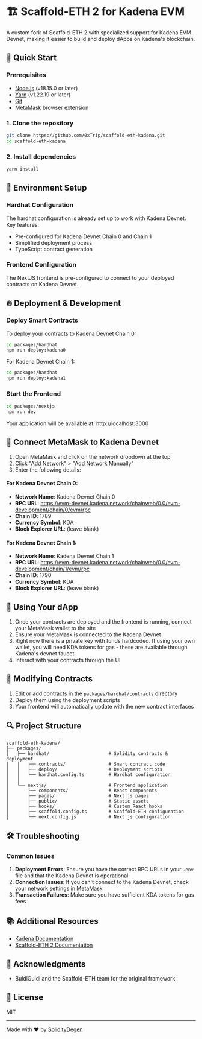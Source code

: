 # 🏗 Scaffold-ETH 2 for Kadena EVM

A custom fork of Scaffold-ETH 2 with specialized support for Kadena EVM Devnet, making it easier to build and deploy dApps on Kadena's blockchain.

## 🚀 Quick Start

### Prerequisites

- [Node.js](https://nodejs.org/en/) (v18.15.0 or later)
- [Yarn](https://yarnpkg.com/) (v1.22.19 or later)
- [Git](https://git-scm.com/downloads)
- [MetaMask](https://metamask.io/) browser extension

### 1. Clone the repository

```bash
git clone https://github.com/0xTrip/scaffold-eth-kadena.git
cd scaffold-eth-kadena
```

### 2. Install dependencies

```bash
yarn install
```

## 📝 Environment Setup

### Hardhat Configuration

The hardhat configuration is already set up to work with Kadena Devnet. Key features:

- Pre-configured for Kadena Devnet Chain 0 and Chain 1
- Simplified deployment process
- TypeScript contract generation

### Frontend Configuration

The NextJS frontend is pre-configured to connect to your deployed contracts on Kadena Devnet.

## 🔥 Deployment & Development

### Deploy Smart Contracts

To deploy your contracts to Kadena Devnet Chain 0:

```bash
cd packages/hardhat
npm run deploy:kadena0
```

For Kadena Devnet Chain 1:

```bash
cd packages/hardhat
npm run deploy:kadena1
```

### Start the Frontend

```bash
cd packages/nextjs
npm run dev
```

Your application will be available at: http://localhost:3000

## 🦊 Connect MetaMask to Kadena Devnet

1. Open MetaMask and click on the network dropdown at the top
2. Click "Add Network" > "Add Network Manually"
3. Enter the following details:

#### For Kadena Devnet Chain 0:

- **Network Name**: Kadena Devnet Chain 0
- **RPC URL**: https://evm-devnet.kadena.network/chainweb/0.0/evm-development/chain/0/evm/rpc
- **Chain ID**: 1789
- **Currency Symbol**: KDA
- **Block Explorer URL**: (leave blank)

#### For Kadena Devnet Chain 1:

- **Network Name**: Kadena Devnet Chain 1
- **RPC URL**: https://evm-devnet.kadena.network/chainweb/0.0/evm-development/chain/1/evm/rpc
- **Chain ID**: 1790
- **Currency Symbol**: KDA
- **Block Explorer URL**: (leave blank)

## 🚢 Using Your dApp

1. Once your contracts are deployed and the frontend is running, connect your MetaMask wallet to the site
2. Ensure your MetaMask is connected to the Kadena Devnet
3. Right now there is a private key with funds hardcoded. If using your own wallet, you will need KDA tokens for gas - these are available through Kadena's devnet faucet.
4. Interact with your contracts through the UI

## 🧰 Modifying Contracts

1. Edit or add contracts in the `packages/hardhat/contracts` directory
2. Deploy them using the deployment scripts
3. Your frontend will automatically update with the new contract interfaces

## 🔍 Project Structure

```
scaffold-eth-kadena/
├── packages/
│   ├── hardhat/                      # Solidity contracts & deployment
│   │   ├── contracts/                # Smart contract code
│   │   ├── deploy/                   # Deployment scripts
│   │   └── hardhat.config.ts         # Hardhat configuration
│   │
│   └── nextjs/                       # Frontend application
│       ├── components/               # React components
│       ├── pages/                    # Next.js pages
│       ├── public/                   # Static assets
│       ├── hooks/                    # Custom React hooks
│       ├── scaffold.config.ts        # Scaffold-ETH configuration
│       └── next.config.js            # Next.js configuration
```

## 🛠️ Troubleshooting

### Common Issues

1. **Deployment Errors**: Ensure you have the correct RPC URLs in your `.env` file and that the Kadena Devnet is operational
2. **Connection Issues**: If you can't connect to the Kadena Devnet, check your network settings in MetaMask
3. **Transaction Failures**: Make sure you have sufficient KDA tokens for gas fees

## 📚 Additional Resources

- [Kadena Documentation](https://docs.kadena.io/)
- [Scaffold-ETH 2 Documentation](https://docs.scaffoldeth.io/)

## 🙏 Acknowledgments

- BuidlGuidl and the Scaffold-ETH team for the original framework

## 📄 License

MIT

---

Made with ❤️ by [SolidityDegen](https://x.com/SolidityDegen)
